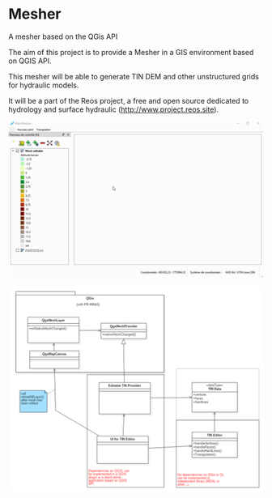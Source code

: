 # Mesher
A mesher based on the QGis API

The aim of this project is to provide a Mesher in a GIS environment based on QGIS API.

This mesher will be able to generate TIN DEM and other unstructured grids for hydraulic models.

It will be a part of the Reos project, a free and open source dedicated to hydrology and surface hydraulic (http://www.project.reos.site).

![](mesher.gif)

![](TIN_Editor_principle.PNG)
